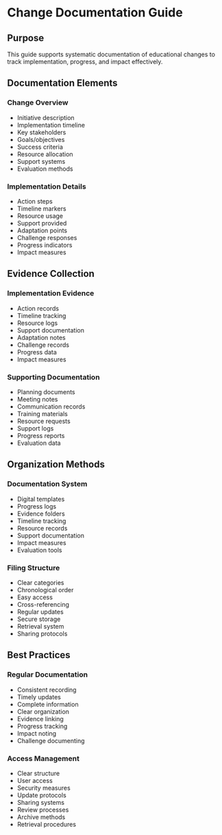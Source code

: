 # Change Documentation Guide

## Purpose
This guide supports systematic documentation of educational changes to track implementation, progress, and impact effectively.

## Documentation Elements

### Change Overview
- Initiative description
- Implementation timeline
- Key stakeholders
- Goals/objectives
- Success criteria
- Resource allocation
- Support systems
- Evaluation methods

### Implementation Details
- Action steps
- Timeline markers
- Resource usage
- Support provided
- Adaptation points
- Challenge responses
- Progress indicators
- Impact measures

## Evidence Collection

### Implementation Evidence
- Action records
- Timeline tracking
- Resource logs
- Support documentation
- Adaptation notes
- Challenge records
- Progress data
- Impact measures

### Supporting Documentation
- Planning documents
- Meeting notes
- Communication records
- Training materials
- Resource requests
- Support logs
- Progress reports
- Evaluation data

## Organization Methods

### Documentation System
- Digital templates
- Progress logs
- Evidence folders
- Timeline tracking
- Resource records
- Support documentation
- Impact measures
- Evaluation tools

### Filing Structure
- Clear categories
- Chronological order
- Easy access
- Cross-referencing
- Regular updates
- Secure storage
- Retrieval system
- Sharing protocols

## Best Practices

### Regular Documentation
- Consistent recording
- Timely updates
- Complete information
- Clear organization
- Evidence linking
- Progress tracking
- Impact noting
- Challenge documenting

### Access Management
- Clear structure
- User access
- Security measures
- Update protocols
- Sharing systems
- Review processes
- Archive methods
- Retrieval procedures
